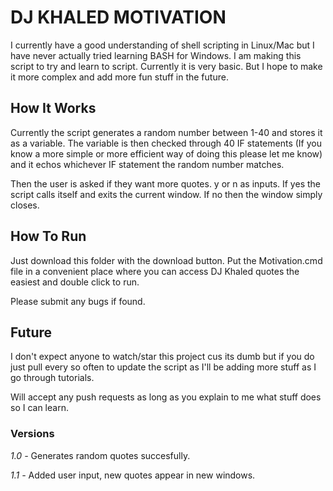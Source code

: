 # DJ KHALED MOTIVATION
I currently have a good understanding of shell scripting in Linux/Mac but I have
never actually tried learning BASH for Windows. I am making this script to try
and learn to script. Currently it is very basic. But I hope to make it more
complex and add more fun stuff in the future.

## How It Works ##
Currently the script generates a random number between 1-40 and stores it as a
variable. The variable is then checked through 40 IF statements (If you know a more
simple or more efficient way of doing this please let me know) and it echos
whichever IF statement the random number matches.

Then the user is asked if they want more quotes. y or n as inputs. If yes the
script calls itself and exits the current window. If no then the window simply
closes.

## How To Run ##
Just download this folder with the download button. Put the Motivation.cmd file
in a convenient place where you can access DJ Khaled quotes the easiest and double
click to run.

Please submit any bugs if found.

## Future ##
I don't expect anyone to watch/star this project cus its dumb but if you do
just pull every so often to update the script as I'll be adding more stuff
as I go through tutorials.

Will accept any push requests as long as you explain to me what stuff does so I
can learn.

### Versions ###
*1.0 -* Generates random quotes succesfully.

*1.1 -* Added user input, new quotes appear in new windows.
